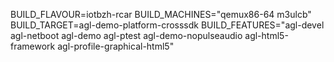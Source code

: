 BUILD_FLAVOUR=iotbzh-rcar
BUILD_MACHINES="qemux86-64 m3ulcb"
BUILD_TARGET=agl-demo-platform-crosssdk
BUILD_FEATURES="agl-devel agl-netboot agl-demo agl-ptest agl-demo-nopulseaudio agl-html5-framework agl-profile-graphical-html5"

